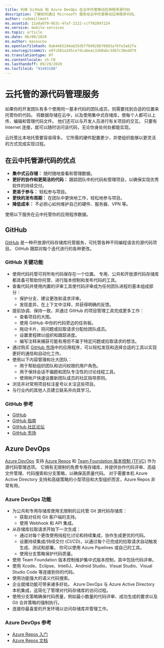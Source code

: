 ```yaml
---
title: 利用 GitHub 和 Azure DevOps 在云中托管移动应用程序源代码
description: 了解如何通过 Microsoft 服务在云中托管移动应用程序代码。
author: codemillmatt
ms.assetid: 12a8a079-9b3c-4faf-2222-ccff02097224
ms.service: mobile-services
ms.topic: article
ms.date: 06/08/2020
ms.author: masoucou
ms.openlocfilehash: 0ab44652d4a635d5ff04928b76883a76fe3a62fa
ms.sourcegitcommit: e97cb81a245ce7dcabeac3260abc3db7c30edd79
ms.translationtype: HT
ms.contentlocale: zh-CN
ms.lasthandoff: 09/29/2020
ms.locfileid: "91493108"
---
```

# <a name="cloud-hosted-source-code-management-services"></a>云托管的源代码管理服务

如果你的开发团队有多个使用同一基本代码的团队成员，则需要找到合适的位置来托管你的代码。 将数据存储在云中，以及使用集中式存储库，使每个人都可以上传、编辑和管理代码文件。 他们还可以与开发人员进行有关项目的交互。 只要有 Internet 连接，就可以随时访问该代码，无论你身处何处都能实现。

云托管比本地托管要容易得多。 它所需的硬件配置更少，并使组织能够以更灵活的方式完成实现过程。

## <a name="benefits-of-hosting-source-code-in-the-cloud"></a>在云中托管源代码的优点

- **集中式云存储：** 随时随地查看和管理数据。
- **更好的协作和更简洁的代码：** 跟踪团队中的代码和管理项目，以确保实现优秀软件的持续交付。
- **更易于参与：** 轻松参与项目。
- **更快的发布周期：** 在团队中更快地工作，轻松地参与项目。
- **降低成本：** 不必担心如何维护自己的硬件、服务器、VPN 等。

使用以下服务在云中托管你的应用程序数据。

## <a name="github"></a>GitHub

[GitHub](https://github.com/) 是一种开放源代码存储库托管服务，可托管各种不同编程语言的源代码项目。 GitHub 跟踪对每个迭代进行的各种更改。

### <a name="github-key-features"></a>GitHub 关键功能

- 使用代码托管可将所有代码保存在一个位置。 专用、公共和开放源代码存储库都具备可帮助你托管、进行版本控制和发布代码的工具。
- 查看代码并使用内置的评审工具使代码评审成为任何团队进程的基本组成部分：
  - 保护分支、建议更改和请求评审。
  - 发现差异，在上下文中注释，并获得明确的反馈。
- 提前协调、保持一致，并通过 GitHub 的项目管理工具完成更多工作：
  - 查看项目的大图。
  - 使用 GitHub 中你的代码旁边的任务板。
  - 拖动卡片，将问题或拉取请求分配给团队成员。
  - 设置里程碑以组织和跟踪进度。
  - 编写注释来捕获可能有用但不属于特定问题或拉取请求的想法。
- 通过购买 [GitHub 市场](https://github.com/marketplace)中的应用程序，可以轻松发现和选择合适的工具以实现更好的通信和自动化工作。
- 使用以下内容管理和壮大团队： 
  - 用于帮助组织团队和访问权限的用户角色。
  - 用于保持会话不偏题和团队专注性的讨论线程工具。
  - 使用帐户快速设置新团队成员的社区指导原则。
- 浏览并对常用项目标注星号以关注这些项目。
- 与行业内的其他人员建立联系并向其学习。

### <a name="github-references"></a>GitHub 参考

- [GitHub](https://github.com/)
- [GitHub 指南](https://guides.github.com/)
- [GitHub 社区论坛](https://github.community/)
- [GitHub 市场](https://github.com/marketplace)

## <a name="azure-devops"></a>Azure DevOps

[Azure DevOps](https://azure.microsoft.com/services/devops/) 支持 [Azure Repos](https://azure.microsoft.com/services/devops/repos/) 和 [Team Foundation 版本控制 (TFVC)](/azure/devops/repos/tfvc/index?view=azure-devops) 作为源代码管理选项。 它拥有无限制的免费专用存储库，并提供协作代码评审、高级文件管理、代码搜索和分支策略，以确保高质量代码。 对于需要本机 Azure Active Directory 支持和高级策略的小型项目和大型组织而言，Azure Repos 非常有用。

### <a name="azure-devops-features"></a>Azure DevOps 功能

- 为公共和专用存储库使用无限制的云托管 Git 源代码存储库：
  - 获取对任何 Git 客户端的支持。
  - 使用 Webhook 和 API 集成。
- 从存储库拉取请求开始下一次生成：
  - 通过对每个更改使用线程化讨论和持续集成，协作生成更优的代码。
  - 设置持续集成/持续交付 (CI/CD)，以通过每个已完成的拉取请求自动触发生成、测试和部署。 你可以使用 Azure Pipelines 或自己的工具。
  - 使用分支策略保护代码质量。
- 使用 Team Foundation 版本控制维护集中式版本控制，其中包括代码评审。
- 使用 Xcode、Eclipse、IntelliJ、Android Studio、Visual Studio、Visual Studio Code 等连接到你的代码。
- 使用功能强大的语义代码搜索。
- 企业就绪功能可带来诸多好处。 Azure DevOps 与 Azure Active Directory 本机集成，这简化了管理对代码存储库的访问过程。
- 使用分支策略确保代码质量，例如最小数量的代码评审、成功生成的要求以及 Git 合并策略的强制执行。
- 连接你最喜爱的开发环境以访问存储库并管理工作。

### <a name="azure-devops-references"></a>Azure DevOps 参考

- [Azure Repos 入门](https://azure.microsoft.com/services/devops/repos/) 
- [Azure Repos 文档](/azure/devops/repos/?view=azure-devops)